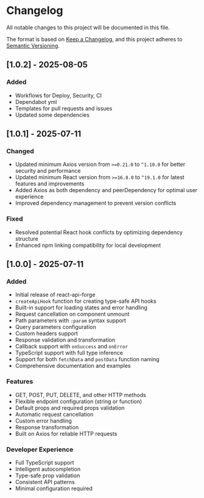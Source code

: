 # Changelog

All notable changes to this project will be documented in this file.

The format is based on [Keep a Changelog](https://keepachangelog.com/en/1.0.0/),
and this project adheres to [Semantic Versioning](https://semver.org/spec/v2.0.0.html).

## [1.0.2] - 2025-08-05

### Added
- Workflows for Deploy, Security, CI
- Dependabot yml
- Templates for pull requests and issues
- Updated some dependencies

## [1.0.1] - 2025-07-11

### Changed

- Updated minimum Axios version from `>=0.21.0` to `^1.10.0` for better security and performance
- Updated minimum React version from `>=16.8.0` to `^19.1.0` for latest features and improvements
- Added Axios as both dependency and peerDependency for optimal user experience
- Improved dependency management to prevent version conflicts

### Fixed

- Resolved potential React hook conflicts by optimizing dependency structure
- Enhanced npm linking compatibility for local development

## [1.0.0] - 2025-07-11

### Added

- Initial release of react-api-forge
- `createApiHook` function for creating type-safe API hooks
- Built-in support for loading states and error handling
- Request cancellation on component unmount
- Path parameters with `:param` syntax support
- Query parameters configuration
- Custom headers support
- Response validation and transformation
- Callback support with `onSuccess` and `onError`
- TypeScript support with full type inference
- Support for both `fetchData` and `postData` function naming
- Comprehensive documentation and examples

### Features

- GET, POST, PUT, DELETE, and other HTTP methods
- Flexible endpoint configuration (string or function)
- Default props and required props validation
- Automatic request cancellation
- Custom error handling
- Response transformation
- Built on Axios for reliable HTTP requests

### Developer Experience

- Full TypeScript support
- Intelligent autocompletion
- Type-safe prop validation
- Consistent API patterns
- Minimal configuration required

